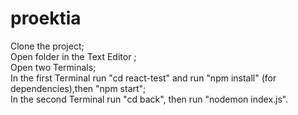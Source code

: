 # proektia
 
 
 Clone the project;                        
 Open folder in the Text Editor ;                                                 
 Open two Terminals;                       
 In the first Terminal run "cd react-test" and run "npm install" (for dependencies),then "npm start";                                  
 In the second Terminal run "cd back", then run "nodemon index.js".
 

 
